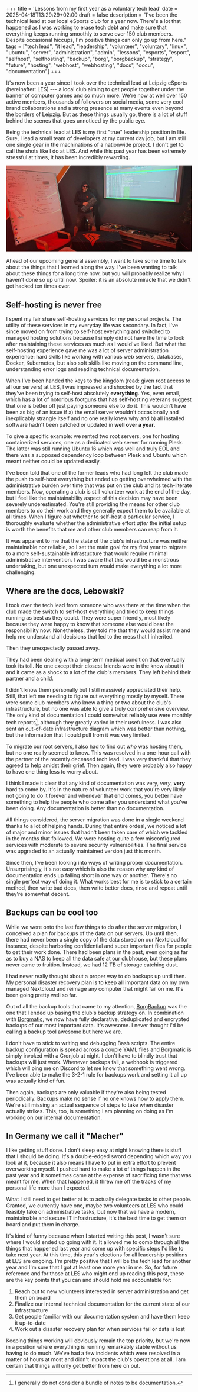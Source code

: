 +++
title = 'Lessons from my first year as a voluntary tech lead'
date = 2025-04-18T13:29:29+02:00
draft = false
description = "I've been the technical lead at our local eSports club for a year now. There's a lot that happened as I was working to erase tech debt and make sure that everything keeps running smoothly to serve over 150 club members. Despite occasional hiccups, I'm positive things can only go up from here."
tags = ["tech lead", "it lead", "leadership", "volunteer", "voluntary", "linux", "ubuntu", "server", "administration", "admin", "lessons", "esports", "esport", "selfhost", "selfhosting", "backup", "borg", "borgbackup", "strategy", "future", "hosting", "webhost", "webhosting", "docs", "docu", "documentation"]
+++

It's now been a year since I took over the technical lead at Leipzig eSports (hereinafter: LES) --- a local club aiming to get people together under the banner of computer games and so much more.
We're now at well over 150 active members, thousands of followers on social media, some very cool brand collaborations and a strong presence at many events even beyond the borders of Leipzig.
But as these things usually go, there is a lot of stuff behind the scenes that goes unnoticed by the public eye.

Being the technical lead at LES is my first "true" leadership position in life.
Sure, I lead a small team of developers at my current day job, but I am still one single gear in the machinations of a nationwide project.
I don't get to call the shots like I do at LES.
And while this past year has been extremely stressful at times, it has been incredibly rewarding.

![Me holding a keyboard at the club house next to a whiteboard with notes from our server migration and a projector screen showing terminal output](pics-that-make-you-say-hell-yeah.jpg)

Ahead of our upcoming general assembly, I want to take some time to talk about the things that I learned along the way.
I've been wanting to talk about these things for a long time now, but you will probably realize why I haven't done so up until now.
Spoiler: it is an absolute miracle that we didn't get hacked ten times over.

## Self-hosting is never free

I spent my fair share self-hosting services for my personal projects.
The utility of these services in my everyday life was secondary.
In fact, I've since moved on from trying to self-host everything and switched to managed hosting solutions because I simply did not have the time to look after maintaining these services as much as I would've liked.
But what the self-hosting experience gave me was a lot of server administration experience: hard skills like working with various web servers, databases, Docker, Kubernetes, but also soft skills like moving on the command line, understanding error logs and reading technical documentation.

When I've been handed the keys to the kingdom (read: given root access to all our servers) at LES, I was impressed and shocked by the fact that they've been trying to self-host absolutely **everything**.
Yes, even email, which has a lot of notorious footguns that has self-hosting veterans suggest that one is better off just paying someone else to do it.
This wouldn't have been as big of an issue if a) the email server wouldn't occasionally and inexplicably strangle itself and no one really knew why and b) all installed software hadn't been patched or updated in **well over a year**.

To give a specific example: we rented two root servers, one for hosting containerized services, one as a dedicated web server for running Plesk.
The latter was still running Ubuntu 16 which was well and truly EOL and there was a supposed dependency loop between Plesk and Ubuntu which meant neither could be updated easily.

I've been told that one of the former leads who had long left the club made the push to self-host everything but ended up getting overwhelmed with the administrative burden over time that was put on the club and its tech-literate members.
Now, operating a club is still volunteer work at the end of the day, but I feel like the maintainability aspect of this decision may have been severely underestimated.
You're still providing the means for other club members to do their work and they generally expect them to be available at all times.
When I figure out whether to self-host a particular service, I thoroughly evaluate whether the administrative effort _after_ the initial setup is worth the benefits that me and other club members can reap from it.

It was apparent to me that the state of the club's infrastructure was neither maintainable nor reliable, so I set the main goal for my first year to migrate to a more self-sustainable infrastucture that would require minimal administrative intervention.
I was aware that this would be a monstrous undertaking, but one unexpected turn would make everything a lot more challenging.

## Where are the docs, Lebowski?

I took over the tech lead from someone who was there at the time when the club made the switch to self-host everything and tried to keep things running as best as they could.
They were super friendly, most likely because they were happy to know that someone else would bear the responsibility now.
Nonetheless, they told me that they would assist me and help me understand all decisions that led to the mess that I inherited.

Then they unexpectedly passed away.

They had been dealing with a long-term medical condition that eventually took its toll.
No one except their closest friends were in the know about it and it came as a shock to a lot of the club's members.
They left behind their partner and a child.

I didn't know them personally but I still massively appreciated their help.
Still, that left me needing to figure out everything mostly by myself.
There were some club members who knew a thing or two about the club's infrastructure, but no one was able to give a truly comprehensive overview.
The only kind of documentation I could somewhat reliably use were monthly tech reports[^1], although they greatly varied in their usefulness.
I was also sent an out-of-date infrastructure diagram which was better than nothing, but the information that I could pull from it was very limited.

To migrate our root servers, I also had to find out _who_ was hosting them, but no one really seemed to know.
This was resolved in a one-hour call with the partner of the recently deceased tech lead.
I was very thankful that they agreed to help amidst their grief.
Then again, they were probably also happy to have one thing less to worry about.

I think I made it clear that any kind of documentation was very, _very_, **very** hard to come by.
It's in the nature of volunteer work that you're very likely not going to do it forever and whenever that end comes, you better have something to help the people who come after you understand what you've been doing.
Any documentation is better than no documentation.

All things considered, the server migration was done in a single weekend thanks to a lot of helping hands.
During that entire ordeal, we noticed a lot of major and minor issues that hadn't been taken care of which we tackled in the months that followed.
We were hosting quite a few misconfigured services with moderate to severe security vulnerabilities.
The final service was upgraded to an actually maintained version just this month.

Since then, I've been looking into ways of writing proper documentation.
Unsurprisingly, it's not easy which is also the reason why any kind of documentation ends up falling short in one way or another.
There's no single perfect way of doing it.
What works best for me is to stick to a certain method, then write bad docs, then write better docs, rinse and repeat until they're somewhat decent.

## Backups can be cool too

While we were onto the last few things to do after the server migration, I conceived a plan for backups of the data on our servers.
Up until then, there had never been a single copy of the data stored on our Nextcloud for instance, despite harboring confidential and super important files for people to get their work done.
There had been plans in the past, even going as far as to buy a NAS to keep all the data safe at our clubhouse, but these plans never came to fruition.
Instead, we had 12 TB of storage catching dust.

I had never really thought about a proper way to do backups up until then.
My personal disaster recovery plan is to keep all important data on my own managed Nextcloud and reimage any computer that might fail on me.
It's been going pretty well so far.

Out of all the backup tools that came to my attention, [BorgBackup](https://borgbackup.readthedocs.io/) was the one that I ended up basing the club's backup strategy on.
In combination with [Borgmatic](https://torsion.org/borgmatic/), we now have fully declarative, deduplicated and encrypted backups of our most important data.
It's awesome.
I never thought I'd be calling a backup tool awesome but here we are.

I don't have to stick to writing and debugging Bash scripts.
The entire backup configuration is spread across a couple YAML files and Borgmatic is simply invoked with a Cronjob at night.
I don't have to blindly trust that backups will just work.
Whenever backups fail, a webhook is triggered which will ping me on Discord to let me know that something went wrong.
I've been able to make the 3-2-1 rule for backups work and setting it all up was actually kind of fun.

Then again, backups are only valuable if they're also being tested periodically.
Backups make no sense if no one knows how to apply them.
We're still missing an actual sequence of steps to take when disaster actually strikes.
This, too, is something I am planning on doing as I'm working on our internal documentation.

## In Germany we call it "Macher"

I like getting stuff done.
I don't sleep easy at night knowing there is stuff that I should be doing.
It's a double-edged sword depending which way you look at it, because it also means I have to put in extra effort to prevent overworking myself.
I pushed hard to make a lot of things happen in the past year and it sometimes came at the expense of sacrificing time that was meant for me.
When that happened, it threw me off the tracks of my personal life more than I expected.

What I still need to get better at is to actually delegate tasks to other people.
Granted, we currently have one, maybe two volunteers at LES who could feasibly take on administrative tasks, but now that we have a modern, maintainable and secure IT infrastructure, it's the best time to get them on board and put them in charge.

It's kind of funny because when I started writing this post, I wasn't sure where I would ended up going with it.
It allowed me to comb through all the things that happened last year and come up with specific steps I'd like to take next year.
At this time, this year's elections for all leadership positions at LES are ongoing.
I'm pretty positive that I will be the tech lead for another year and I'm sure that I got at least one more year in me.
So, for future reference and for those at LES who might end up reading this post, these are the key points that you can and should hold me accountable for:

1. Reach out to new volunteers interested in server administration and get them on board
2. Finalize our internal technical documentation for the current state of our infrastructure
3. Get people familiar with our documentation system and have them keep it up-to-date
4. Work out a disaster recovery plan for when services fail or data is lost

Keeping things working will obviously remain the top priority, but we're now in a position where everything is running remarkably stable without us having to do much.
We've had a few incidents which were resolved in a matter of hours at most and didn't impact the club's operations at all.
I am certain that things will only get better from here on out.

[^1]: I generally do not consider a bundle of notes to be documentation.
